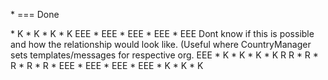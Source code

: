\* === Done

<!-- *********************** GET ********************** -->
<!-- Get All Users --> * K
<!-- Get All Roles --> * K
<!-- Get All Groups -->* K
<!-- Get All Orgs -->* K

<!-- Get All UserDetails (Org + Role + Group + Reminder) --> EEE
<!-- Get All Groups By Users -->* EEE
<!-- Get Users By Organization -->* EEE
<!-- Get All User Reminders/reminders -->* EEE
<!-- Get Reminders/reminders By Group -->* EEE
<!--??????????? Get Templates/reminders By Role/Org ?????????--> Dont know if this is possible and how the relationship would look like. (Useful where CountryManager sets templates/messages for respective org. EEE

<!-- Get UserById -->* K
<!-- Get RoleById -->* K
<!-- Get GroupById -->* K
<!-- Get ReminderById -->* K

<!-- *********************** POST ********************** -->

<!-- Register User --> R
<!-- Login User --> R
<!-- Create User -->* R
<!-- Create Group -->* R
<!-- Create Organization -->* R
<!-- Create Message/Reminder/Reminder -->* R

<!-- *********************** UPDATE ********************** -->
<!-- Update User -->* EEE
<!-- Update Group -->* EEE
<!-- Update Organization -->* EEE
<!-- Update Message/Reminder/Reminder -->* EEE

<!-- *********************** DELETE ********************** -->
<!-- Delete User -->* K
<!-- Delete Group -->* K 
<!-- Delete Reminder -->* K
